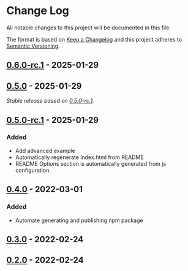 # Change Log
All notable changes to this project will be documented in this file.

The format is based on [Keep a Changelog](http://keepachangelog.com/)
and this project adheres to [Semantic Versioning](http://semver.org/).

## [0.6.0-rc.1] - 2025-01-29

## [0.5.0] - 2025-01-29

_Stable release based on [0.5.0-rc.1]._

## [0.5.0-rc.1] - 2025-01-29
### Added
 - Add advanced example
 - Automatically regenerate index.html from README
 - README Options section is automatically generated from js configuration.

## [0.4.0] - 2022-03-01
### Added
 - Automate generating and publishing npm package

## [0.3.0] - 2022-02-24

## [0.2.0] - 2022-02-24

[0.6.0-rc.1]: https://github.com/internetguru/scrolltopable/releases/tag/v0.5.0
[0.5.0]: https://https://github.com/internetguru/scrolltopable/compare/v0.4.0...v0.5.0
[0.5.0-rc.1]: https://github.com/internetguru/scrolltopable/releases/tag/v0.4.0
[0.4.0]: https://github.com/internetguru/scrolltopable/compare/v0.3.0...v0.4.0
[0.3.0]: https://github.com/internetguru/scrolltopable/compare/v0.2.0...v0.3.0
[0.2.0]: https://github.com/internetguru/scrolltopable/compare/v0.0.0...v0.2.0
